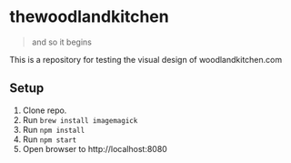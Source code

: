 # thewoodlandkitchen
> and so it begins

This is a repository for testing the visual design of woodlandkitchen.com

## Setup

1. Clone repo.
2. Run `brew install imagemagick`
2. Run `npm install`
3. Run `npm start`
4. Open browser to http://localhost:8080
